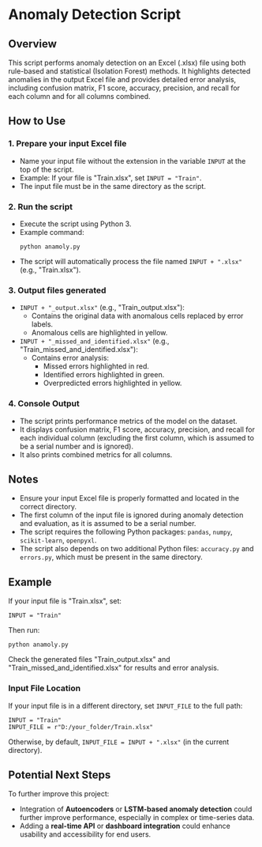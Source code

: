# Anomaly Detection Script

## Overview
This script performs anomaly detection on an Excel (.xlsx) file using both rule-based and statistical (Isolation Forest) methods. It highlights detected anomalies in the output Excel file and provides detailed error analysis, including confusion matrix, F1 score, accuracy, precision, and recall for each column and for all columns combined.

## How to Use

### 1. Prepare your input Excel file
- Name your input file without the extension in the variable `INPUT` at the top of the script.
- Example: If your file is "Train.xlsx", set `INPUT = "Train"`.
- The input file must be in the same directory as the script.

### 2. Run the script
- Execute the script using Python 3.
- Example command:
  ```
  python anamoly.py
  ```
- The script will automatically process the file named `INPUT + ".xlsx"` (e.g., "Train.xlsx").

### 3. Output files generated
- `INPUT + "_output.xlsx"` (e.g., "Train_output.xlsx"):
  - Contains the original data with anomalous cells replaced by error labels.
  - Anomalous cells are highlighted in yellow.
- `INPUT + "_missed_and_identified.xlsx"` (e.g., "Train_missed_and_identified.xlsx"):
  - Contains error analysis:
    - Missed errors highlighted in red.
    - Identified errors highlighted in green.
    - Overpredicted errors highlighted in yellow.

### 4. Console Output
- The script prints performance metrics of the model on the dataset.
- It displays confusion matrix, F1 score, accuracy, precision, and recall for each individual column (excluding the first column, which is assumed to be a serial number and is ignored).
- It also prints combined metrics for all columns.

## Notes
- Ensure your input Excel file is properly formatted and located in the correct directory.
- The first column of the input file is ignored during anomaly detection and evaluation, as it is assumed to be a serial number.
- The script requires the following Python packages: `pandas`, `numpy`, `scikit-learn`, `openpyxl`.
- The script also depends on two additional Python files: `accuracy.py` and `errors.py`, which must be present in the same directory.

## Example
If your input file is "Train.xlsx", set:
```
INPUT = "Train"
```
Then run:
```
python anamoly.py
```

Check the generated files "Train_output.xlsx" and "Train_missed_and_identified.xlsx" for results and error analysis.

### Input File Location
If your input file is in a different directory, set `INPUT_FILE` to the full path:
```
INPUT = "Train"
INPUT_FILE = r"D:/your_folder/Train.xlsx"
```
Otherwise, by default, `INPUT_FILE = INPUT + ".xlsx"` (in the current directory).

## Potential Next Steps
To further improve this project:
 - Integration of **Autoencoders** or **LSTM-based anomaly detection** could further improve performance, especially in complex or time-series data.
 - Adding a **real-time API** or **dashboard integration** could enhance usability and accessibility for end users.

